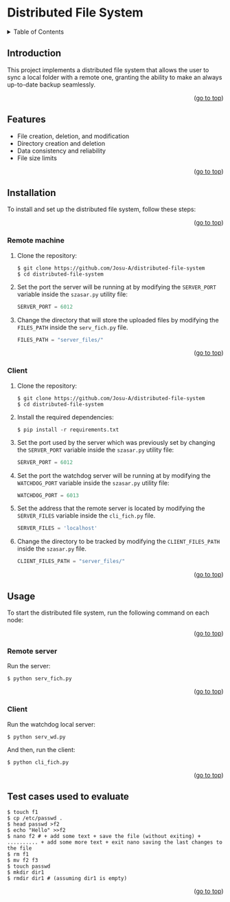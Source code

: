 <div id="#top"></div>

# Distributed File System

<details>
    <summary>Table of Contents</summary>
    <ol>
        <li><a href="#introduction">Introduction</a></li>
        <li><a href="#features">Features</a></li>
        <li><a href="#installation">Installation</a>
            <ol>
                <li><a href="#remote-machine">Remote machine</a>
                <li><a href="#client">Client</a>
            </ol>
        </li>
        <li><a href="#usage">Usage</a>
            <ol>
                <li><a href="#usage-remote-machine">Remote machine</a>
                <li><a href="#usage-client">Client</a>
            </ol>
        </li>
        <li><a href="#test-cases-used-to-evaluate">Test cases used to evaluate</a></li>
    </ol>
</details>

## Introduction

This project implements a distributed file system that allows the user to sync a local folder with a remote one, granting the ability to make an always up-to-date backup seamlessly.

<p align="right">(<a href="#top">go to top</a>)</p>

## Features

- File creation, deletion, and modification
- Directory creation and deletion
- Data consistency and reliability
- File size limits

<p align="right">(<a href="#top">go to top</a>)</p>

## Installation

To install and set up the distributed file system, follow these steps:

<p align="right">(<a href="#top">go to top</a>)</p>

### <span id="installation-remote-machine"></span> Remote machine

1. Clone the repository:
    ```console
    $ git clone https://github.com/Josu-A/distributed-file-system
    $ cd distributed-file-system
    ```

2. Set the port the server will be running at by modifying the `SERVER_PORT` variable inside the `szasar.py` utility file:
    ```python
    SERVER_PORT = 6012
    ```

3. Change the directory that will store the uploaded files by modifying the `FILES_PATH` inside the `serv_fich.py` file.
    ```python
    FILES_PATH = "server_files/"
    ```

<p align="right">(<a href="#top">go to top</a>)</p>

### <span id="installation-client"></span> Client

1. Clone the repository:
    ```console
    $ git clone https://github.com/Josu-A/distributed-file-system
    $ cd distributed-file-system
    ```

2. Install the required dependencies:
    ```console
    $ pip install -r requirements.txt
    ```

3. Set the port used by the server which was previously set by changing the `SERVER_PORT` variable inside the `szasar.py` utility file:
    ```python
    SERVER_PORT = 6012
    ```

4. Set the port the watchdog server will be running at by modifying the `WATCHDOG_PORT` variable inside the `szasar.py` utility file:
    ```python
    WATCHDOG_PORT = 6013
    ```

5. Set the address that the remote server is located by modifying the `SERVER_FILES` variable inside the `cli_fich.py` file.
    ```python
    SERVER_FILES = 'localhost'
    ```

6. Change the directory to be tracked by modifying the `CLIENT_FILES_PATH` inside the `szasar.py` file.
    ```python
    CLIENT_FILES_PATH = "server_files/"
    ```

<p align="right">(<a href="#top">go to top</a>)</p>

## Usage

To start the distributed file system, run the following command on each node:

<p align="right">(<a href="#top">go to top</a>)</p>

### <span id="usage-remote-machine"></span> Remote server

Run the server:

```console
$ python serv_fich.py
```

<p align="right">(<a href="#top">go to top</a>)</p>

### <span id="usage-client"></span> Client

Run the watchdog local server:

```console
$ python serv_wd.py
```

And then, run the client:

```console
$ python cli_fich.py
```

<p align="right">(<a href="#top">go to top</a>)</p>

## Test cases used to evaluate

```console
$ touch f1
$ cp /etc/passwd .
$ head passwd >f2
$ echo "Hello" >>f2
$ nano f2 # + add some text + save the file (without exiting) + .......... + add some more text + exit nano saving the last changes to the file
$ rm f1
$ mv f2 f3
$ touch passwd
$ mkdir dir1
$ rmdir dir1 # (assuming dir1 is empty)
```

<p align="right">(<a href="#top">go to top</a>)</p>